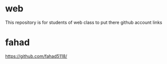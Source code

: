 # web
This repository is for students of web class to put there github account links
# fahad
https://github.com/fahad5118/
